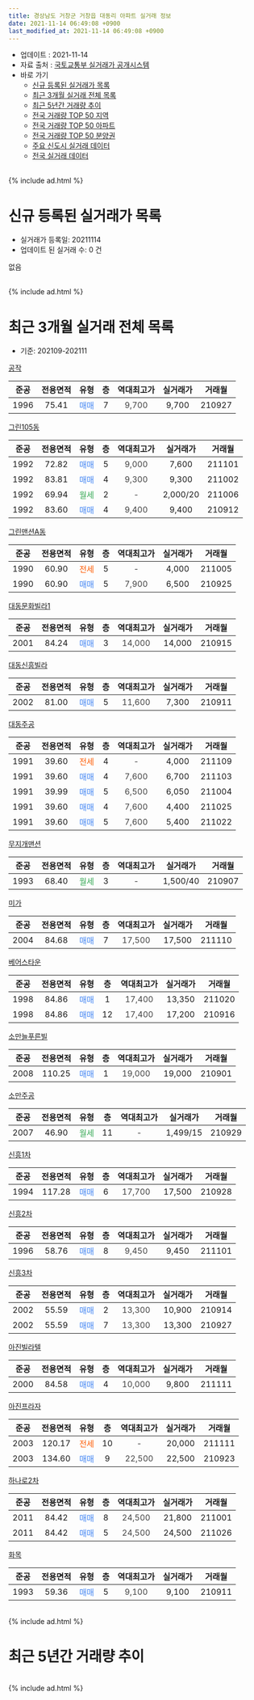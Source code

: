 ```yaml
---
title: 경상남도 거창군 거창읍 대동리 아파트 실거래 정보
date: 2021-11-14 06:49:08 +0900
last_modified_at: 2021-11-14 06:49:08 +0900
---
```


* 업데이트 : 2021-11-14
* 자료 출처 : [국토교통부 실거래가 공개시스템](http://rt.molit.go.kr)
* 바로 가기
    * [신규 등록된 실거래가 목록](#신규-등록된-실거래가-목록)
    * [최근 3개월 실거래 전체 목록](#최근-3개월-실거래-전체-목록)
    * [최근 5년간 거래량 추이](#최근-5년간-거래량-추이)
    * [전국 거래량 TOP 50 지역](https://inasie.github.io/apt-trade-info/최근-3개월-전국에서-가장-거래가-많이-발생한-지역)
    * [전국 거래량 TOP 50 아파트](https://inasie.github.io/apt-trade-info/최근-3개월-전국에서-가장-거래가-많이-발생한-아파트)
    * [전국 거래량 TOP 50 분양권](https://inasie.github.io/apt-trade-info/최근-3개월-전국에서-가장-거래가-많이-발생한-분양권)
    * [주요 신도시 실거래 데이터](https://inasie.github.io/apt-trade-info/주요-신도시)
    * [전국 실거래 데이터](https://inasie.github.io/apt-trade-info/전국)
<br>
{% include ad.html %}
<br>

# 신규 등록된 실거래가 목록
* 실거래가 등록일: 20211114
* 업데이트 된 실거래 수: 0 건

없음

<br>
{% include ad.html %}
<br>

# 최근 3개월 실거래 전체 목록
* 기준: 202109-202111


[공작](https://search.naver.com/search.naver?query=%EA%B2%BD%EC%83%81%EB%82%A8%EB%8F%84+%EA%B1%B0%EC%B0%BD%EA%B5%B0+%EA%B1%B0%EC%B0%BD%EC%9D%8D+%EB%8C%80%EB%8F%99%EB%A6%AC+%EA%B3%B5%EC%9E%91)

|준공|전용면적|유형|층|역대최고가|실거래가|거래월|
|:---:|:---:|:---:|:---:|:---:|:---:|:---:|
|1996|75.41|<span style="color:#4285f3">매매</span>|7|<span style="color:#444444">9,700</span>|9,700|210927|

[그린105동](https://search.naver.com/search.naver?query=%EA%B2%BD%EC%83%81%EB%82%A8%EB%8F%84+%EA%B1%B0%EC%B0%BD%EA%B5%B0+%EA%B1%B0%EC%B0%BD%EC%9D%8D+%EB%8C%80%EB%8F%99%EB%A6%AC+%EA%B7%B8%EB%A6%B0105%EB%8F%99)

|준공|전용면적|유형|층|역대최고가|실거래가|거래월|
|:---:|:---:|:---:|:---:|:---:|:---:|:---:|
|1992|72.82|<span style="color:#4285f3">매매</span>|5|<span style="color:#444444">9,000</span>|7,600|211101|
|1992|83.81|<span style="color:#4285f3">매매</span>|4|<span style="color:#444444">9,300</span>|9,300|211002|
|1992|69.94|<span style="color:#34a853">월세</span>|2|<span style="color:#444444">-</span>|2,000/20|211006|
|1992|83.60|<span style="color:#4285f3">매매</span>|4|<span style="color:#444444">9,400</span>|9,400|210912|

[그린맨션A동](https://search.naver.com/search.naver?query=%EA%B2%BD%EC%83%81%EB%82%A8%EB%8F%84+%EA%B1%B0%EC%B0%BD%EA%B5%B0+%EA%B1%B0%EC%B0%BD%EC%9D%8D+%EB%8C%80%EB%8F%99%EB%A6%AC+%EA%B7%B8%EB%A6%B0%EB%A7%A8%EC%85%98A%EB%8F%99)

|준공|전용면적|유형|층|역대최고가|실거래가|거래월|
|:---:|:---:|:---:|:---:|:---:|:---:|:---:|
|1990|60.90|<span style="color:#ff5a00">전세</span>|5|<span style="color:#444444">-</span>|4,000|211005|
|1990|60.90|<span style="color:#4285f3">매매</span>|5|<span style="color:#444444">7,900</span>|6,500|210925|

[대동문화빌라1](https://search.naver.com/search.naver?query=%EA%B2%BD%EC%83%81%EB%82%A8%EB%8F%84+%EA%B1%B0%EC%B0%BD%EA%B5%B0+%EA%B1%B0%EC%B0%BD%EC%9D%8D+%EB%8C%80%EB%8F%99%EB%A6%AC+%EB%8C%80%EB%8F%99%EB%AC%B8%ED%99%94%EB%B9%8C%EB%9D%BC1)

|준공|전용면적|유형|층|역대최고가|실거래가|거래월|
|:---:|:---:|:---:|:---:|:---:|:---:|:---:|
|2001|84.24|<span style="color:#4285f3">매매</span>|3|<span style="color:#444444">14,000</span>|14,000|210915|

[대동신흥빌라](https://search.naver.com/search.naver?query=%EA%B2%BD%EC%83%81%EB%82%A8%EB%8F%84+%EA%B1%B0%EC%B0%BD%EA%B5%B0+%EA%B1%B0%EC%B0%BD%EC%9D%8D+%EB%8C%80%EB%8F%99%EB%A6%AC+%EB%8C%80%EB%8F%99%EC%8B%A0%ED%9D%A5%EB%B9%8C%EB%9D%BC)

|준공|전용면적|유형|층|역대최고가|실거래가|거래월|
|:---:|:---:|:---:|:---:|:---:|:---:|:---:|
|2002|81.00|<span style="color:#4285f3">매매</span>|5|<span style="color:#444444">11,600</span>|7,300|210911|

[대동주공](https://search.naver.com/search.naver?query=%EA%B2%BD%EC%83%81%EB%82%A8%EB%8F%84+%EA%B1%B0%EC%B0%BD%EA%B5%B0+%EA%B1%B0%EC%B0%BD%EC%9D%8D+%EB%8C%80%EB%8F%99%EB%A6%AC+%EB%8C%80%EB%8F%99%EC%A3%BC%EA%B3%B5)

|준공|전용면적|유형|층|역대최고가|실거래가|거래월|
|:---:|:---:|:---:|:---:|:---:|:---:|:---:|
|1991|39.60|<span style="color:#ff5a00">전세</span>|4|<span style="color:#444444">-</span>|4,000|211109|
|1991|39.60|<span style="color:#4285f3">매매</span>|4|<span style="color:#444444">7,600</span>|6,700|211103|
|1991|39.99|<span style="color:#4285f3">매매</span>|5|<span style="color:#444444">6,500</span>|6,050|211004|
|1991|39.60|<span style="color:#4285f3">매매</span>|4|<span style="color:#444444">7,600</span>|4,400|211025|
|1991|39.60|<span style="color:#4285f3">매매</span>|5|<span style="color:#444444">7,600</span>|5,400|211022|

[무지개맨션](https://search.naver.com/search.naver?query=%EA%B2%BD%EC%83%81%EB%82%A8%EB%8F%84+%EA%B1%B0%EC%B0%BD%EA%B5%B0+%EA%B1%B0%EC%B0%BD%EC%9D%8D+%EB%8C%80%EB%8F%99%EB%A6%AC+%EB%AC%B4%EC%A7%80%EA%B0%9C%EB%A7%A8%EC%85%98)

|준공|전용면적|유형|층|역대최고가|실거래가|거래월|
|:---:|:---:|:---:|:---:|:---:|:---:|:---:|
|1993|68.40|<span style="color:#34a853">월세</span>|3|<span style="color:#444444">-</span>|1,500/40|210907|

[미가](https://search.naver.com/search.naver?query=%EA%B2%BD%EC%83%81%EB%82%A8%EB%8F%84+%EA%B1%B0%EC%B0%BD%EA%B5%B0+%EA%B1%B0%EC%B0%BD%EC%9D%8D+%EB%8C%80%EB%8F%99%EB%A6%AC+%EB%AF%B8%EA%B0%80)

|준공|전용면적|유형|층|역대최고가|실거래가|거래월|
|:---:|:---:|:---:|:---:|:---:|:---:|:---:|
|2004|84.68|<span style="color:#4285f3">매매</span>|7|<span style="color:#444444">17,500</span>|17,500|211110|

[베어스타운](https://search.naver.com/search.naver?query=%EA%B2%BD%EC%83%81%EB%82%A8%EB%8F%84+%EA%B1%B0%EC%B0%BD%EA%B5%B0+%EA%B1%B0%EC%B0%BD%EC%9D%8D+%EB%8C%80%EB%8F%99%EB%A6%AC+%EB%B2%A0%EC%96%B4%EC%8A%A4%ED%83%80%EC%9A%B4)

|준공|전용면적|유형|층|역대최고가|실거래가|거래월|
|:---:|:---:|:---:|:---:|:---:|:---:|:---:|
|1998|84.86|<span style="color:#4285f3">매매</span>|1|<span style="color:#444444">17,400</span>|13,350|211020|
|1998|84.86|<span style="color:#4285f3">매매</span>|12|<span style="color:#444444">17,400</span>|17,200|210916|

[소만늘푸른빌](https://search.naver.com/search.naver?query=%EA%B2%BD%EC%83%81%EB%82%A8%EB%8F%84+%EA%B1%B0%EC%B0%BD%EA%B5%B0+%EA%B1%B0%EC%B0%BD%EC%9D%8D+%EB%8C%80%EB%8F%99%EB%A6%AC+%EC%86%8C%EB%A7%8C%EB%8A%98%ED%91%B8%EB%A5%B8%EB%B9%8C)

|준공|전용면적|유형|층|역대최고가|실거래가|거래월|
|:---:|:---:|:---:|:---:|:---:|:---:|:---:|
|2008|110.25|<span style="color:#4285f3">매매</span>|1|<span style="color:#444444">19,000</span>|19,000|210901|

[소만주공](https://search.naver.com/search.naver?query=%EA%B2%BD%EC%83%81%EB%82%A8%EB%8F%84+%EA%B1%B0%EC%B0%BD%EA%B5%B0+%EA%B1%B0%EC%B0%BD%EC%9D%8D+%EB%8C%80%EB%8F%99%EB%A6%AC+%EC%86%8C%EB%A7%8C%EC%A3%BC%EA%B3%B5)

|준공|전용면적|유형|층|역대최고가|실거래가|거래월|
|:---:|:---:|:---:|:---:|:---:|:---:|:---:|
|2007|46.90|<span style="color:#34a853">월세</span>|11|<span style="color:#444444">-</span>|1,499/15|210929|

[신흥1차](https://search.naver.com/search.naver?query=%EA%B2%BD%EC%83%81%EB%82%A8%EB%8F%84+%EA%B1%B0%EC%B0%BD%EA%B5%B0+%EA%B1%B0%EC%B0%BD%EC%9D%8D+%EB%8C%80%EB%8F%99%EB%A6%AC+%EC%8B%A0%ED%9D%A51%EC%B0%A8)

|준공|전용면적|유형|층|역대최고가|실거래가|거래월|
|:---:|:---:|:---:|:---:|:---:|:---:|:---:|
|1994|117.28|<span style="color:#4285f3">매매</span>|6|<span style="color:#444444">17,700</span>|17,500|210928|

[신흥2차](https://search.naver.com/search.naver?query=%EA%B2%BD%EC%83%81%EB%82%A8%EB%8F%84+%EA%B1%B0%EC%B0%BD%EA%B5%B0+%EA%B1%B0%EC%B0%BD%EC%9D%8D+%EB%8C%80%EB%8F%99%EB%A6%AC+%EC%8B%A0%ED%9D%A52%EC%B0%A8)

|준공|전용면적|유형|층|역대최고가|실거래가|거래월|
|:---:|:---:|:---:|:---:|:---:|:---:|:---:|
|1996|58.76|<span style="color:#4285f3">매매</span>|8|<span style="color:#444444">9,450</span>|9,450|211101|

[신흥3차](https://search.naver.com/search.naver?query=%EA%B2%BD%EC%83%81%EB%82%A8%EB%8F%84+%EA%B1%B0%EC%B0%BD%EA%B5%B0+%EA%B1%B0%EC%B0%BD%EC%9D%8D+%EB%8C%80%EB%8F%99%EB%A6%AC+%EC%8B%A0%ED%9D%A53%EC%B0%A8)

|준공|전용면적|유형|층|역대최고가|실거래가|거래월|
|:---:|:---:|:---:|:---:|:---:|:---:|:---:|
|2002|55.59|<span style="color:#4285f3">매매</span>|2|<span style="color:#444444">13,300</span>|10,900|210914|
|2002|55.59|<span style="color:#4285f3">매매</span>|7|<span style="color:#444444">13,300</span>|13,300|210927|

[아진빌라텔](https://search.naver.com/search.naver?query=%EA%B2%BD%EC%83%81%EB%82%A8%EB%8F%84+%EA%B1%B0%EC%B0%BD%EA%B5%B0+%EA%B1%B0%EC%B0%BD%EC%9D%8D+%EB%8C%80%EB%8F%99%EB%A6%AC+%EC%95%84%EC%A7%84%EB%B9%8C%EB%9D%BC%ED%85%94)

|준공|전용면적|유형|층|역대최고가|실거래가|거래월|
|:---:|:---:|:---:|:---:|:---:|:---:|:---:|
|2000|84.58|<span style="color:#4285f3">매매</span>|4|<span style="color:#444444">10,000</span>|9,800|211111|

[아진프라자](https://search.naver.com/search.naver?query=%EA%B2%BD%EC%83%81%EB%82%A8%EB%8F%84+%EA%B1%B0%EC%B0%BD%EA%B5%B0+%EA%B1%B0%EC%B0%BD%EC%9D%8D+%EB%8C%80%EB%8F%99%EB%A6%AC+%EC%95%84%EC%A7%84%ED%94%84%EB%9D%BC%EC%9E%90)

|준공|전용면적|유형|층|역대최고가|실거래가|거래월|
|:---:|:---:|:---:|:---:|:---:|:---:|:---:|
|2003|120.17|<span style="color:#ff5a00">전세</span>|10|<span style="color:#444444">-</span>|20,000|211111|
|2003|134.60|<span style="color:#4285f3">매매</span>|9|<span style="color:#444444">22,500</span>|22,500|210923|

[하나로2차](https://search.naver.com/search.naver?query=%EA%B2%BD%EC%83%81%EB%82%A8%EB%8F%84+%EA%B1%B0%EC%B0%BD%EA%B5%B0+%EA%B1%B0%EC%B0%BD%EC%9D%8D+%EB%8C%80%EB%8F%99%EB%A6%AC+%ED%95%98%EB%82%98%EB%A1%9C2%EC%B0%A8)

|준공|전용면적|유형|층|역대최고가|실거래가|거래월|
|:---:|:---:|:---:|:---:|:---:|:---:|:---:|
|2011|84.42|<span style="color:#4285f3">매매</span>|8|<span style="color:#444444">24,500</span>|21,800|211001|
|2011|84.42|<span style="color:#4285f3">매매</span>|5|<span style="color:#444444">24,500</span>|24,500|211026|

[화목](https://search.naver.com/search.naver?query=%EA%B2%BD%EC%83%81%EB%82%A8%EB%8F%84+%EA%B1%B0%EC%B0%BD%EA%B5%B0+%EA%B1%B0%EC%B0%BD%EC%9D%8D+%EB%8C%80%EB%8F%99%EB%A6%AC+%ED%99%94%EB%AA%A9)

|준공|전용면적|유형|층|역대최고가|실거래가|거래월|
|:---:|:---:|:---:|:---:|:---:|:---:|:---:|
|1993|59.36|<span style="color:#4285f3">매매</span>|5|<span style="color:#444444">9,100</span>|9,100|210911|


<br>
{% include ad.html %}
<br>

# 최근 5년간 거래량 추이


<div style="width:100%;">
    <canvas id="deal_progress" height="200"></canvas>
</div>

<script>
new Chart(document.getElementById("deal_progress"), {
    type: 'line',
    data: {
        labels: ['201611','201612','201701','201702','201703','201704','201705','201706','201707','201708','201709','201710','201711','201712','201801','201802','201803','201804','201805','201806','201807','201808','201809','201810','201811','201812','201901','201902','201903','201904','201905','201906','201907','201908','201909','201910','201911','201912','202001','202002','202003','202004','202005','202006','202007','202008','202009','202010','202011','202012','202101','202102','202103','202104','202105','202106','202107','202108','202109','202110','202111'],
        datasets: [{
            label: '매매',
            pointRadius: 1,
            data: [14, 15, 8, 9, 15, 12, 18, 11, 8, 12, 8, 14, 18, 19, 15, 11, 12, 16, 9, 9, 12, 9, 14, 10, 8, 5, 11, 13, 11, 13, 7, 8, 15, 14, 8, 13, 14, 10, 15, 12, 4, 14, 7, 7, 5, 11, 12, 8, 9, 14, 11, 12, 13, 20, 30, 12, 11, 9, 12, 7, 5],
            borderColor: "rgba(255, 201, 14, 1)",
            backgroundColor: "rgba(255, 201, 14, 0.5)",
            fill: false,
            lineTension: 0
        },{
            label: '전월세',
            pointRadius: 1,
            data: [3, 5, 5, 4, 2, 5, 2, 2, 4, 1, 5, 2, 4, 10, 5, 2, 3, 4, 6, 1, 1, 0, 4, 2, 0, 4, 4, 2, 3, 4, 4, 5, 2, 1, 5, 6, 2, 8, 2, 2, 1, 1, 2, 4, 4, 2, 3, 1, 2, 4, 2, 3, 2, 0, 4, 3, 2, 2, 2, 2, 2],
            borderColor: "rgba(0, 141, 185, 1)",
            backgroundColor: "rgba(0, 141, 185, 0.5)",
            fill: false,
            lineTension: 0
        }
        ]
    },
    options: {
        responsive: true,
        title: {
            display: false
        },
        tooltips: {
            mode: 'index',
            intersect: false
        },
        hover: {
            mode: 'nearest',
            intersect: true
        },
        scales: {
            xAxes: [{
                display: true,
                scaleLabel: {
                    display: true,
                    labelString: '년/월'
                }
            }],
            yAxes: [{
                display: true,
                ticks: {
                    suggestedMin: 0,
                },
                scaleLabel: {
                    display: true,
                    labelString: '실거래 수'
                }
            }]
        }
    }
});

</script>


<br>
{% include ad.html %}
<br>

